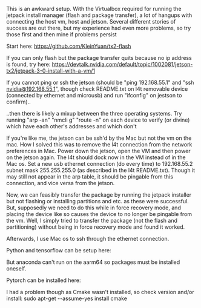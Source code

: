This is an awkward setup. With the Virtualbox required for running the jetpack install manager (flash and package transfer), a lot of hangups with connecting the host vm, host and jetson. Several different stories of success are out there, but my experience had even more problems, so try those first and then mine if problems persist

Start here: https://github.com/KleinYuan/tx2-flash

If you can only flash but the package transfer quits because no ip address is found, try here: https://devtalk.nvidia.com/default/topic/1002081/jetson-tx2/jetpack-3-0-install-with-a-vm/1

If you cannot ping or ssh the jetson (should be "ping 192.168.55.1" and "ssh nvidia@192.168.55.1", though check README.txt on l4t removable device (connected by ethernet and microusb) and run "ifconfig" on jestson to confirm)..

..then there is likely a mixup between the three operating systems. Try running "arp -an" "nmcli g" "route -n" on each device to verify (or divine) which have each other's addresses and which don't

If you're like me, the jetson can be ssh'd by the Mac but not the vm on the mac. How I solved this was to remove the l4t connection from the network preferences in Mac. Power down the jetson, open the VM and then power on the jetson again. The l4t should dock now in the VM instead of in the Mac os. Set a new usb ethernet connection (do every time) to 192.168.55.2 subnet mask 255.255.255.0 (as described in the l4t README.txt). Though it may still not appear in the arp table, it should be pingable from this connection, and vice versa from the jetson. 

Now, we can feasibly transfer the package by running the jetpack installer but not flashing or installing partitions and etc. as these were successful. But, supposedly we need to do this while in force recovery mode, and placing the device like so causes the device to no longer be pingable from the vm. Well, I simply tried to transfer the package (not the flash and partitioning) without being in force recovery mode and found it worked. 

Afterwards, I use Mac os to ssh through the ethernet connection.

Python and tensorflow can be setup  here:

But anaconda can't run on the aarm64 so packages must be installed oneself. 

Pytorch can be installed here:

I had a problem though as Cmake wasn't installed, so check version and/or install: sudo apt-get --assume-yes install cmake
